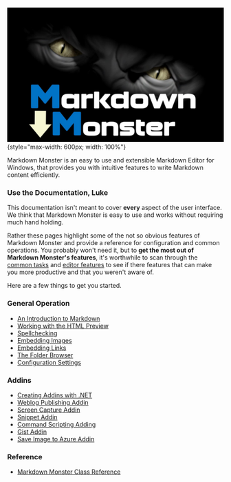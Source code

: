 ﻿![Markdown Monster Banner](/images/markdownmonstermonstersplash.png){style="max-width: 600px; width: 100%"}

Markdown Monster is an easy to use and extensible Markdown Editor for Windows, that provides you with intuitive features to write Markdown content efficiently.

### Use the  Documentation, Luke
This documentation isn't meant to cover **every** aspect of the user interface. We think that Markdown Monster is easy to use and works without requiring much hand holding. 

Rather these pages highlight some of the not so obvious features of Markdown Monster and provide a reference for configuration and common operations. You probably won't need it, but to **get the most out of Markdown Monster's features**, it's worthwhile to scan through the [common tasks](dm-topic://_4XS11S2GW) and [editor features](dm-topic://_4RD0XIGYS) to see if there features that can make you more productive and that you weren't aware of.

Here are a few things to get you started.

### General Operation
* [An Introduction to Markdown](dm-topic://_4NE1EU2CQ)
* [Working with the HTML Preview](dm-topic://_4NI0V22AD)
* [Spellchecking](dm-topic://_4RG0WJ7PB)
* [Embedding Images](dm-topic://_4S01EZTEQ)
* [Embedding Links](dm-topic://_4XS10GAUI)
* [The Folder Browser](dm-topic://_4WU1CJYKA)
* [Configuration Settings](dm-topic://_4NK01YQ6Q)

### Addins
* [Creating Addins with .NET](dm-topic://_4NE0S0QOI)
* [Weblog Publishing Addin](dm-topic://_4NB0SER9F)
* [Screen Capture Addin](dm-topic://_4NJ0WBOMY)
* [Snippet Addin](https://github.com/RickStrahl/Snippets-MarkdownMonster-Addin)
* [Command Scripting Adding](https://github.com/RickStrahl/Commander-MarkdownMonster-Addin)
* [Gist Addin](https://github.com/RickStrahl/GistIntegration-MarkdownMonster-Addin)
* [Save Image to Azure Addin](https://weblog.west-wind.com/posts/2017/Apr/17/Creating-a-Markdown-Monster-Addin-Save-Images-to-Azure-Blob-Storage)

### Reference
* [Markdown Monster Class Reference](dm-topic://_4NF04LL9D)